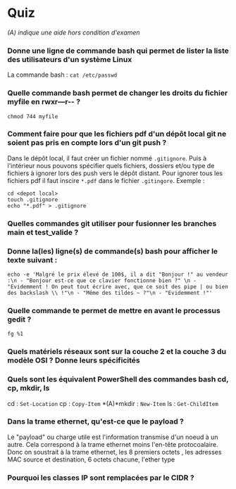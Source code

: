# Quiz
*(A) indique une aide hors condition d'examen*

### Donne une ligne de commande bash qui permet de lister la liste des utilisateurs d'un système Linux

La commande bash : `cat /etc/passwd`


### Quelle commande bash permet de changer les droits du fichier myfile en rwxr—r-- ?

`chmod 744 myfile`

### Comment faire pour que les fichiers pdf d'un dépôt local git ne soient pas pris en compte lors d'un git push ?

Dans le dépôt local, il faut créer un fichier nommé `.gitignore`. Puis à l'intérieur nous pouvons spécifier quels fichiers, dossiers et/ou type de fichiers à ignorer lors des push vers le dépôt distant.
Pour ignorer tous les fichiers pdf il faut inscire `*.pdf` dans le fichier `.gitingore`.
Exemple : 
```
cd <depot local>
touch .gitignore
echo "*.pdf" > .gitignore
```

### Quelles commandes git utiliser pour fusionner les branches main et test_valide ?


### Donne la(les) ligne(s) de commande(s) bash pour afficher le texte suivant :

` echo -e 'Malgré le prix élevé de 100$, il a dit "Bonjour !" au vendeur :\n - "Bonjour est-ce que ce clavier fonctionne bien ?" \n - "Evidemment ! On peut tout écrire avec, que ce soit des pipe | ou bien des backslash \\ !"\n - "Même des tildes ~ ?"\n - "Evidemment !"' `


### Quelle commande te permet de mettre en avant le processus gedit ?

` fg %1 `

### Quels matériels réseaux sont sur la couche 2 et la couche 3 du modèle OSI ? Donne leurs spécificités


### Quels sont les équivalent PowerShell des commandes bash cd, cp, mkdir, ls
cd : `Set-Location`
cp : `Copy-Item`
*(A)*mkdir : `New-Item`
ls : `Get-ChildItem`
  
### Dans la trame ethernet, qu'est-ce que le payload ?
Le "payload" ou charge utile est l'information transmise d'un noeud à un autre. Cela correspond à la trame ethernet moins l'en-tête protocoalaire. Donc on soustrait à la trame ethernet, les 8 premiers octets , les adresses MAC source et destination, 6 octets chacune, l'ether type 
  
### Pourquoi les classes IP sont remplacées par le CIDR ?
